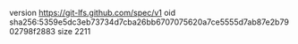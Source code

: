 version https://git-lfs.github.com/spec/v1
oid sha256:5359e5dc3eb73734d7cba26bb6707075620a7ce5555d7ab87e2b7902798f2883
size 2211
